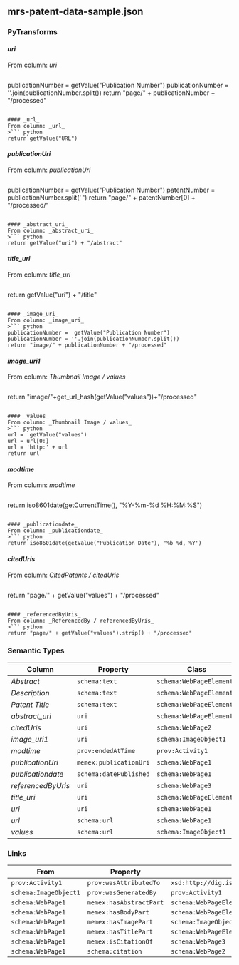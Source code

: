 ## mrs-patent-data-sample.json

### PyTransforms
#### _uri_
From column: _uri_
>``` python
publicationNumber = getValue("Publication Number")
publicationNumber = ''.join(publicationNumber.split())
return "page/" + publicationNumber + "/processed"
```

#### _url_
From column: _url_
>``` python
return getValue("URL")
```

#### _publicationUri_
From column: _publicationUri_
>``` python
publicationNumber =  getValue("Publication Number")
patentNumber = publicationNumber.split(' ')
return "page/" + patentNumber[0] + "/processed/"
```

#### _abstract_uri_
From column: _abstract_uri_
>``` python
return getValue("uri") + "/abstract"
```

#### _title_uri_
From column: _title_uri_
>``` python
return getValue("uri") + "/title"
```

#### _image_uri_
From column: _image_uri_
>``` python
publicationNumber =  getValue("Publication Number") 
publicationNumber = ''.join(publicationNumber.split())
return "image/" + publicationNumber + "/processed"
```

#### _image_uri1_
From column: _Thumbnail Image / values_
>``` python
return "image/"+get_url_hash(getValue("values"))+"/processed"

```

#### _values_
From column: _Thumbnail Image / values_
>``` python
url =  getValue("values")
url = url[0:]
url = 'http:' + url
return url
```

#### _modtime_
From column: _modtime_
>``` python
return iso8601date(getCurrentTime(), "%Y-%m-%d %H:%M:%S")
```

#### _publicationdate_
From column: _publicationdate_
>``` python
return iso8601date(getValue("Publication Date"), '%b %d, %Y')
```

#### _citedUris_
From column: _CitedPatents / citedUris_
>``` python
return "page/" + getValue("values") + "/processed"
```

#### _referencedByUris_
From column: _ReferencedBy / referencedByUris_
>``` python
return "page/" + getValue("values").strip() + "/processed"
```


### Semantic Types
| Column | Property | Class |
|  ----- | -------- | ----- |
| _Abstract_ | `schema:text` | `schema:WebPageElement1`|
| _Description_ | `schema:text` | `schema:WebPageElement3`|
| _Patent Title_ | `schema:text` | `schema:WebPageElement2`|
| _abstract_uri_ | `uri` | `schema:WebPageElement1`|
| _citedUris_ | `uri` | `schema:WebPage2`|
| _image_uri1_ | `uri` | `schema:ImageObject1`|
| _modtime_ | `prov:endedAtTime` | `prov:Activity1`|
| _publicationUri_ | `memex:publicationUri` | `schema:WebPage1`|
| _publicationdate_ | `schema:datePublished` | `schema:WebPage1`|
| _referencedByUris_ | `uri` | `schema:WebPage3`|
| _title_uri_ | `uri` | `schema:WebPageElement2`|
| _uri_ | `uri` | `schema:WebPage1`|
| _url_ | `schema:url` | `schema:WebPage1`|
| _values_ | `schema:url` | `schema:ImageObject1`|


### Links
| From | Property | To |
|  --- | -------- | ---|
| `prov:Activity1` | `prov:wasAttributedTo` | `xsd:http://dig.isi.edu/mrs/data/api/google`|
| `schema:ImageObject1` | `prov:wasGeneratedBy` | `prov:Activity1`|
| `schema:WebPage1` | `memex:hasAbstractPart` | `schema:WebPageElement1`|
| `schema:WebPage1` | `memex:hasBodyPart` | `schema:WebPageElement3`|
| `schema:WebPage1` | `memex:hasImagePart` | `schema:ImageObject1`|
| `schema:WebPage1` | `memex:hasTitlePart` | `schema:WebPageElement2`|
| `schema:WebPage1` | `memex:isCitationOf` | `schema:WebPage3`|
| `schema:WebPage1` | `schema:citation` | `schema:WebPage2`|
